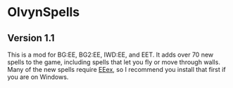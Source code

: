 # OlvynSpells
## Version 1.1

This is a mod for BG:EE, BG2:EE, IWD:EE, and EET. It adds over 70 new spells to the game, including spells that let you fly or move through walls. Many of the new spells require <a href='https://github.com/Bubb13/EEex'>EEex</a>, so I recommend you install that first if you are on Windows.